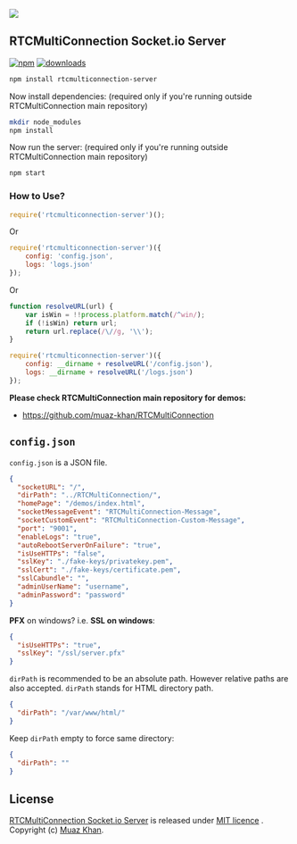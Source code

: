 <a href="https://www.rtcmulticonnection.org/"><img src="https://i.imgur.com/MFfRBSM.png" /></a>

## RTCMultiConnection Socket.io Server

[![npm](https://img.shields.io/npm/v/rtcmulticonnection-server.svg)](https://npmjs.org/package/rtcmulticonnection-server) [![downloads](https://img.shields.io/npm/dm/rtcmulticonnection-server.svg)](https://npmjs.org/package/rtcmulticonnection-server)

```sh
npm install rtcmulticonnection-server
```

Now install dependencies: (required only if you're running outside RTCMultiConnection main repository)

```sh
mkdir node_modules
npm install
```

Now run the server: (required only if you're running outside RTCMultiConnection main repository)

```sh
npm start
```

### How to Use?

```javascript
require('rtcmulticonnection-server')();
```

Or

```javascript
require('rtcmulticonnection-server')({
    config: 'config.json',
    logs: 'logs.json'
});
```

Or

```javascript
function resolveURL(url) {
    var isWin = !!process.platform.match(/^win/);
    if (!isWin) return url;
    return url.replace(/\//g, '\\');
}

require('rtcmulticonnection-server')({
    config: __dirname + resolveURL('/config.json'),
    logs: __dirname + resolveURL('/logs.json')
});
```

**Please check RTCMultiConnection main repository for demos:**

* https://github.com/muaz-khan/RTCMultiConnection

## `config.json`

`config.json` is a JSON file.

```json
{
  "socketURL": "/",
  "dirPath": "../RTCMultiConnection/",
  "homePage": "/demos/index.html",
  "socketMessageEvent": "RTCMultiConnection-Message",
  "socketCustomEvent": "RTCMultiConnection-Custom-Message",
  "port": "9001",
  "enableLogs": "true",
  "autoRebootServerOnFailure": "true",
  "isUseHTTPs": "false",
  "sslKey": "./fake-keys/privatekey.pem",
  "sslCert": "./fake-keys/certificate.pem",
  "sslCabundle": "",
  "adminUserName": "username",
  "adminPassword": "password"
}
```

**PFX** on windows? i.e. **SSL on windows**:

```json
{
  "isUseHTTPs": "true",
  "sslKey": "/ssl/server.pfx"
}
```

`dirPath` is recommended to be an absolute path. However relative paths are also accepted. `dirPath` stands for HTML directory path.

```json
{
  "dirPath": "/var/www/html/"
}
```

Keep `dirPath` empty to force same directory:

```json
{
  "dirPath": ""
}
```

## License

[RTCMultiConnection Socket.io Server](https://github.com/muaz-khan/RTCMultiConnection-Server) is released under [MIT licence](https://github.com/muaz-khan/RTCMultiConnection/blob/master/LICENSE.md) . Copyright (c) [Muaz Khan](https://MuazKhan.com/).
